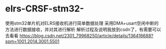 # elrs-CRSF-stm32-
使用stm32单片机对ELRS接收机进行简单数据处理
采用DMA+usart空闲中断的方法进行数据接收，并对其进行解析
解析过程及说明我放到csdn了，有需要可以去看看
https://blog.csdn.net/2301_79968250/article/details/136416688?spm=1001.2014.3001.5501
